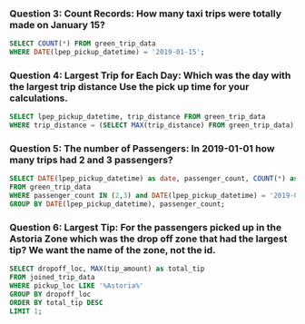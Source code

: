 ### Question 3: Count Records: How many taxi trips were totally made on January 15?

```sql
SELECT COUNT(*) FROM green_trip_data
WHERE DATE(lpep_pickup_datetime) = '2019-01-15';
```

### Question 4: Largest Trip for Each Day: Which was the day with the largest trip distance Use the pick up time for your calculations.

```sql
SELECT lpep_pickup_datetime, trip_distance FROM green_trip_data
WHERE trip_distance = (SELECT MAX(trip_distance) FROM green_trip_data);
```

### Question 5: The number of Passengers: In 2019-01-01 how many trips had 2 and 3 passengers?

```sql
SELECT DATE(lpep_pickup_datetime) as date, passenger_count, COUNT(*) as trip_count
FROM green_trip_data
WHERE passenger_count IN (2,3) and DATE(lpep_pickup_datetime) = '2019-01-01'
GROUP BY DATE(lpep_pickup_datetime), passenger_count;
```

### Question 6: Largest Tip: For the passengers picked up in the Astoria Zone which was the drop off zone that had the largest tip? We want the name of the zone, not the id.

```sql
SELECT dropoff_loc, MAX(tip_amount) as total_tip
FROM joined_trip_data
WHERE pickup_loc LIKE '%Astoria%'
GROUP BY dropoff_loc
ORDER BY total_tip DESC
LIMIT 1;
```
